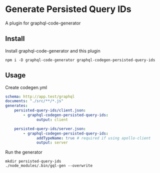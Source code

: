 # Generate Persisted Query IDs

A plugin for graphql-code-generator

## Install

Install graphql-code-generator and this plugin

    npm i -D graphql-code-generator graphql-codegen-persisted-query-ids

## Usage

Create codegen.yml

```yaml
schema: http://app.test/graphql
documents: "./src/**/*.js"
generates:
    persisted-query-ids/client.json:
        - graphql-codegen-persisted-query-ids:
              output: client

    persisted-query-ids/server.json:
        - graphql-codegen-persisted-query-ids:
              addTypeName: true # required if using apollo-client
              output: server
```

Run the generator

    mkdir persisted-query-ids
    ./node_modules/.bin/gql-gen --overwrite
